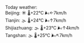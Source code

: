 Today weather:  
Beijing: ☀️ 🌡️+22°C 🌬️←7km/h  
Tianjin: 🌫  🌡️+24°C 🌬️↑7km/h  
Shijiazhuang: 🌫  🌡️+23°C 🌬️↑4km/h  
Tangshan: 🌫  🌡️+25°C 🌬️↖7km/h  
